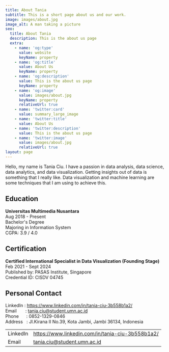 ```yaml
---
title: About Tania
subtitle: This is a short page about us and our work.
image: images/about.jpg
image_alt: A man taking a picture
seo:
  title: About Tania
  description: This is the about us page
  extra:
    - name: 'og:type'
      value: website
      keyName: property
    - name: 'og:title'
      value: About Us
      keyName: property
    - name: 'og:description'
      value: This is the about us page
      keyName: property
    - name: 'og:image'
      value: images/about.jpg
      keyName: property
      relativeUrl: true
    - name: 'twitter:card'
      value: summary_large_image
    - name: 'twitter:title'
      value: About Us
    - name: 'twitter:description'
      value: This is the about us page
    - name: 'twitter:image'
      value: images/about.jpg
      relativeUrl: true
layout: page
---
```


Hello, my name is Tania Ciu.
I have a passion in data analysis, data science, data analytics, and data visualization. Getting insights out of data is something that I really like. Data visualization and machine learning are some techniques that I am using to achieve this. 

## Education
**Universitas Multimedia Nusantara**</br>
Aug 2018 - Present </br>
Bachelor's Degree</br>
Majoring in Information System</br>
CGPA: 3.9 / 4.0

## Certification
**Certified International Specialist in Data Visualization (Founding Stage)**  
Feb 2021 - Sept 2024  
Published by: PASAS Institute, Singapore  
Credential ID: CISDV 04745

## Personal Contact
LinkedIn&nbsp;: https://www.linkedin.com/in/tania-ciu-3b558b1a2/  
Email&nbsp;&nbsp;&nbsp;&nbsp;&nbsp;&nbsp;&nbsp;: tania.ciu@student.umn.ac.id  
Phone&nbsp;&nbsp;&nbsp;&nbsp;&nbsp;&nbsp;: 0852-1329-0846  
Address&nbsp;&nbsp; : Jl.Kirana II No.39, Kota Jambi, Jambi 36134, Indonesia

<table>
  <tbody>
    <tr>
      <td>LinkedIn</td>
      <td><u>https://www.linkedin.com/in/tania-ciu-3b558b1a2/</u></td>
    </tr>
    <tr>
        <td>Email</td>
        <td><u>tania.ciu@student.umn.ac.id</u></td>
    </tr>
  </tbody>